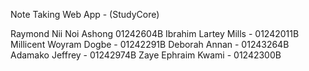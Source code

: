 
Note Taking Web App  - (StudyCore)

Raymond Nii Noi Ashong       01242604B 
Ibrahim Lartey Mills       -  01242011B 
Millicent Woyram Dogbe     -  01242291B 
Deborah Annan              -  01243264B 
Adamako Jeffrey            -  01242974B
Zaye Ephraim Kwami         -  01242300B 



